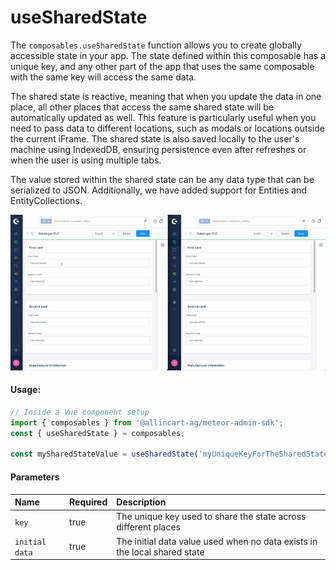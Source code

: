 # useSharedState

The `composables.useSharedState` function allows you to create globally accessible state in your app. The state defined within this composable has a unique key, and any other part of the app that uses the same composable with the same key will access the same data.

The shared state is reactive, meaning that when you update the data in one place, all other places that access the same shared state will be automatically updated as well. This feature is particularly useful when you need to pass data to different locations, such as modals or locations outside the current iFrame. The shared state is also saved locally to the user's machine using IndexedDB, ensuring persistence even after refreshes or when the user is using multiple tabs.

The value stored within the shared state can be any data type that can be serialized to JSON. Additionally, we have added support for Entities and EntityCollections.

![useShardState demo](../assets/useSharedState-demo.gif)

#### Usage:  
```ts
// Inside a Vue component setup
import { composables } from '@allincart-ag/meteor-admin-sdk';
const { useSharedState } = composables;

const mySharedStateValue = useSharedState('myUniqueKeyForTheSharedState', 'myInitialDataValue');
```

#### Parameters
| Name           | Required | Description                                                               |
| :------------- | :------- | :------------------------------------------------------------------------ |
| `key`          | true     | The unique key used to share the state across different places            |
| `initial data` | true     | The initial data value used when no data exists in the local shared state |
